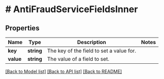 # # AntiFraudServiceFieldsInner

## Properties

Name | Type | Description | Notes
------------ | ------------- | ------------- | -------------
**key** | **string** | The key of the field to set a value for. |
**value** | **string** | The value of a field to set. |

[[Back to Model list]](../../README.md#models) [[Back to API list]](../../README.md#endpoints) [[Back to README]](../../README.md)
